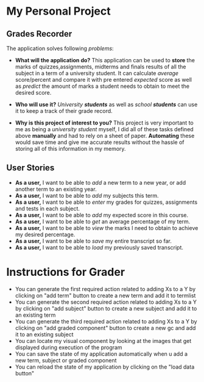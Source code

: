 # My Personal Project


## Grades Recorder


The application solves following *problems*:
- **What will the application do?**
This application can be used to **store** the marks of quizzes,assignments, midterms and finals results of all the subject
in a term of a university student. It can calculate *average* score/percent and compare it with pre entered *expected*
score as well as *predict* the amount of marks a student needs to obtain to meet the desired score.

- **Who will use it?**
*University **students*** as well as *school **students*** can use it to keep a track of their grade record.

- **Why is this project of interest to you?**
This project is very important to me as being a *university student* myself, I did all of these tasks defined above
**manually** and had to rely on a sheet of paper. **Automating** these would save time and give me accurate results without
the hassle of storing all of this information in my memory.




## User Stories

- **As a user,** I want to be able to *add* a new term to a new year, or add another term to an existing year.
- **As a user,** I want to be able to *add* my subjects this term.
- **As a user,** I want to be able to *enter* my grades for quizzes, assignments and tests in each subject.
- **As a user,** I want to be able to *add* my expected score in this course.
- **As a user,** I want to be able to *get* an average percentage of my term.
- **As a user,** I want to be able to *view* the marks I need to obtain to achieve my desired percentage.
- **As a user,** I want to be able to *save* my entire transcript so far.
- **As a user,** I want to be able to *load* my previously saved transcript.


# Instructions for Grader

- You can generate the first required action related to adding Xs to a Y by clicking on "add term" button to create a
new term and add it to termlist
- You can generate the second required action related to adding Xs to a Y by clicking on "add subject" button to 
create a new subject and add it to an existing term
- You can generate the third required action related to adding Xs to a Y by clicking on "add graded component" button to
create a new gc and add it to an existing subject
- You can locate my visual component by looking at the images that get displayed during execution of the program
- You can save the state of my application automatically when u add a new term, subject or graded component
- You can reload the state of my application by clicking on the "load data button"